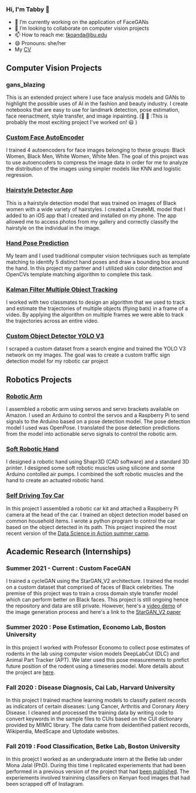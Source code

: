 ### Hi, I'm Tabby 👋


- 🔭 I’m currently working on the application of FaceGANs
- 👯 I’m looking to collaborate on computer vision projects
- 📫 How to reach me: tkoanda@bu.edu
- 😄 Pronouns: she/her
- My [CV](https://github.com/TabithaKO/docs/blob/main/Tabitha_Oanda_CV-2.pdf)



## Computer Vision Projects
### gans_blazing 
This is an extended project where I use face analysis models and GANs to highlight the possible uses of AI in the fashion and beauty industry. I create notebooks that are easy to use for landmark detection, pose estimation, face reenactment, style transfer, and image inpainting. (🤫 🤫 :This is probably the most exciting project I've worked on! 😃 )

### [Custom Face AutoEncoder](https://github.com/TabithaKO/Autoencoders)
I trained 4 autoencoders for face images belonging to these groups: Black Women, Black Men, White Women, White Men. The goal of this project was to use autoencoders to compress the image data in order for me to analyze the distribution of the images using simpler models like KNN and logistic regression.

### [Hairstyle Detector App](https://www.google.com)

This is a hairstyle detection model that was trained on images of Black women with a wide variety of hairstyles. 
I created a CreateML model that I added to an iOS app that I created and installed on my phone. 
The app allowed me to access photos from my gallery and correctly classify the hairstyle on the individual in the image.

### [Hand Pose Prediction](https://github.com/TabithaKO/CS585-HW2)
My team and I used traditional computer vision techniques such as template matching to identify 5 distinct hand poses and draw a bounding box around the hand. 
In this project my partner and I utilized skin color detection and OpenCVs template matching algorithm to complete this task.


### [Kalman Filter Multiple Object Tracking](https://github.com/TabithaKO/MultipleObjectTracking)
I worked with two classmates to design an algorithm that we used to track and estimate the trajectories of multiple objects (flying bats) in a frame of a video. 
By applying the algorithm on multiple frames we were able to track the trajectories across an entire video.

### [Custom Object Detector YOLO V3](https://github.com/TabithaKO/signs-YOLO)
I scraped a custom dataset from a search engine and trained the YOLO V3 network on my images. The goal was to create a custom traffic sign detection model for my robotic car project



## Robotics Projects
### [Robotic Arm](https://github.com/TabithaKO/Cerebella)
I assembled a robotic arm using servos and servo brackets available on Amazon. 
I used an Arduino to control the servos and a Raspberry Pi to send signals to the Arduino based on a pose detection model. 
The pose detection model I used was OpenPose. I translated the pose detection predictions from the model into actionable servo signals to control the robotic arm.

### [Soft Robotic Hand](https://github.com/TabithaKO/SoftRobot)
I designed a robotic hand using Shapr3D (CAD software) and a standard 3D printer. 
I designed some soft robotic muscles using silicone and some Arduino contolled air pumps. 
I combined the soft robotic muscles and the hand to create an actuated robotic hand.


### [Self Driving Toy Car](https://github.com/TabithaKO/CarProject)
In this project I assembled a robotic car kit and attached a Raspberry Pi camera at the head of the car. 
I trained an object detection model based on common household items. I wrote a python program to control the car based on the object detected in its path.
This project inspired the most recent version of the [Data Science in Action summer camp](https://www.hsph.harvard.edu/biostatistics/machine-learning-for-self-driving-cars/).



## Academic Research (Internships)
###  Summer 2021 - Current : Custom FaceGAN
I trained a cycleGAN using the StarGAN_V2 architecture. I trained the model on a custom dataset that comprised of faces of Black celebrities. 
The premise of this project was to train a cross domain style transfer model which can perform better on Black faces. 
This project is still ongoing hence the repository and data are still private. However, here's a [video demo](https://drive.google.com/file/d/1maN0SwKNM_VSipfrW2Irdrx3ojYmgSmO/view?usp=sharing) of the image generation process and here's a link to the [StarGAN_V2 paper](https://arxiv.org/abs/1912.01865)

### Summer 2020 : Pose Estimation, Economo Lab, Boston University
In this project I worked with Professor Economo to collect pose estimates of rodents in the lab using computer vision models DeepLabCut (DLC) and Animal Part Tracker (APT). We later used this pose measurements to prefict future position of the rodent using a timeseries model. More details about the project are [here](https://tabithako.github.io/UROP_Summer2020/).

### Fall 2020 : Disease Diagnosis, Cai Lab, Harvard University
In this project I trained machine learning models to classify patient records as indicators of certain diseases: Lung Cancer, Arthritis and Coronary Atery Disease. I cleaned and processed the training data by writing code to convert keywords in the sample files to CUIs based on the CUI dictionary provided by MIMIC library. The data came from deidentified patient records, Wikiperdia, MedScape and Uptodate websites. 

### Fall 2019 : Food Classification, Betke Lab, Boston University
In this proejct I worked as an undergraduate intern at the Betke lab under Mona Jalal (PhD). During this time I replicated experiements that had been performed in a previous version of the project that had [been published](https://scholar.google.com/citations?view_op=view_citation&hl=en&user=tTXTO0oAAAAJ&citation_for_view=tTXTO0oAAAAJ:eQOLeE2rZwMC). The experiements involved trainining classifiers on Kenyan food images that had been scrapped off of Instagram.


